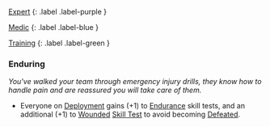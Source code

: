 
[Expert](Game/Expert-List)
{: .label .label-purple }

[Medic](Game/Medic)
{: .label .label-blue }

[Training](Game/Training-List)
{: .label .label-green }
### Enduring
*You've walked your team through emergency injury drills, they know how to handle pain and are reassured you will take care of them.*
* Everyone on [Deployment](Game/Deployment) gains (+1) to [Endurance](Game/Core/Strength#Endurance) skill tests, and an additional (+1) to [Wounded](Game/Core/Effects#Wounded) [Skill Test](Game/Core/Terminology#Skill%20Test) to avoid becoming [Defeated](Game/Core/Effects#Defeated).

